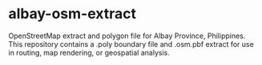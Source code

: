 # albay-osm-extract
OpenStreetMap extract and polygon file for Albay Province, Philippines. This repository contains a .poly boundary file and .osm.pbf extract for use in routing, map rendering, or geospatial analysis.
